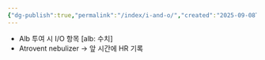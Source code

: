 ```yaml
---
{"dg-publish":true,"permalink":"/index/i-and-o/","created":"2025-09-08T18:34:58.000+09:00","updated":"2025-10-12T19:27:38.943+09:00"}
---
```


- Alb 투여 시 I/O 항목 [alb: 수치]
- Atrovent nebulizer → 앞 시간에 HR 기록 